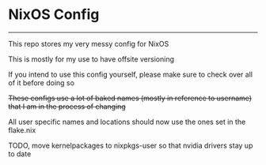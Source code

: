 # NixOS Config 
---

This repo stores my very messy config for NixOS

This is mostly for my use to have offsite versioning 

If you intend to use this config yourself, please make sure to check over all of it before doing so 

~~These configs use a lot of baked names (mostly in reference to username) that I am in the process of changing~~

All user specific names and locations should now use the ones set in the flake.nix 

TODO, move kernelpackages to nixpkgs-user so that nvidia drivers stay up to date 
